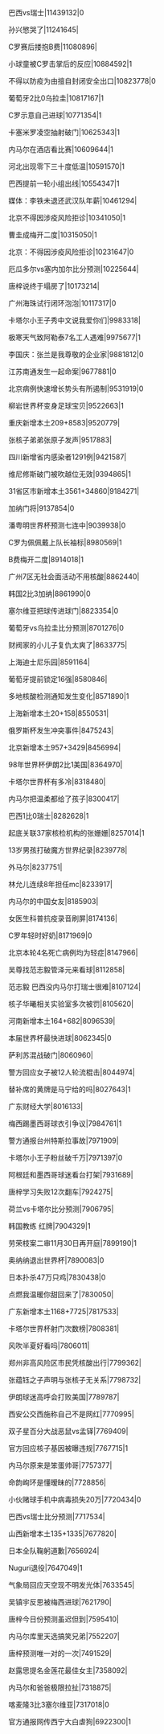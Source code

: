 巴西vs瑞士|11439132|0

孙兴慜哭了|11241645|

C罗赛后搂抱B费|11080896|

小球童被C罗击掌后的反应|10884592|1

不得以防疫为由擅自封闭安全出口|10823778|0

葡萄牙2比0乌拉圭|10817167|1

C罗示意自己进球|10771354|1

卡塞米罗凌空抽射破门|10625343|1

内马尔在酒店看比赛|10609644|1

河北出现零下三十度低温|10591570|1

巴西提前一轮小组出线|10554347|1

媒体：李铁未退还武汉队年薪|10461294|

北京不得因涉疫风险拒诊|10341050|1

曹圭成梅开二度|10315050|1

北京：不得因涉疫风险拒诊|10231647|0

厄瓜多尔vs塞内加尔比分预测|10225644|

唐梓说终于塌房了|10173214|

广州海珠试行闭环泡泡|10117317|0

卡塔尔小王子秀中文说我爱你们|9983318|

极寒天气致阿勒泰7名工人遇难|9975677|1

李国庆：张兰是我尊敬的企业家|9881812|0

江苏南通发生一起命案|9677881|0

北京病例快速增长势头有所遏制|9531919|0

柳岩世界杯变身足球宝贝|9522663|1

重庆新增本土209+8583|9520779|

张核子弟弟张原子发声|9517883|

四川新增省内感染者1291例|9421587|

维尼修斯破门被吹越位无效|9394865|1

31省区市新增本土3561+34860|9184271|

加纳门将|9137854|0

潘粤明世界杯预测七连中|9039938|0

C罗为佩佩戴上队长袖标|8980569|1

B费梅开二度|8914018|1

广州7区无社会面活动不用核酸|8862440|

韩国2比3加纳|8861990|0

塞尔维亚把球传进球门|8823354|0

葡萄牙vs乌拉圭比分预测|8701276|0

财阀家的小儿子复仇太爽了|8633775|

上海迪士尼乐园|8591164|

葡萄牙提前锁定16强|8580846|

多地核酸检测通知发生变化|8571890|1

上海新增本土20+158|8550531|

俄罗斯杯发生冲突事件|8475243|

北京新增本土957+3429|8456994|

98年世界杯伊朗2比1美国|8364970|

卡塔尔世界杯有多冷|8318480|

内马尔把温柔都给了孩子|8300417|

巴西1比0瑞士|8282628|1

起底关联37家核检机构的张姗姗|8257014|1

13岁男孩打破魔方世界纪录|8239778|

外马尔|8237751|

林允儿连续8年担任mc|8233917|

内马尔的中国女友|8185903|

女医生科普抗疫录音刷屏|8174136|

C罗年轻时好奶|8171969|0

北京本轮4名死亡病例均为轻症|8147966|

吴尊找范志毅管泽元来看球|8112858|

范志毅 巴西没内马尔打瑞士很难|8107124|

核子华曦相关实验室多次被罚|8105620|

河南新增本土164+682|8096539|

本届世界杯最快进球|8062345|0

萨利苏混战破门|8060960|

警方回应女子被12人轮流棍击|8044974|

替补席的黄牌是马宁给的吗|8027643|1

广东财经大学|8016133|

梅西踢墨西哥球衣引争议|7984761|1

警方通报台州特斯拉事故|7971909|

卡塔尔小王子粉丝破千万|7971397|0

阿根廷和墨西哥球迷看台打架|7931689|

唐梓学习失败12次翻车|7924275|

荷兰vs卡塔尔比分预测|7906795|

韩国教练 红牌|7904329|1

劳荣枝案二审11月30日再开庭|7899190|1

奥纳纳退出世界杯|7890083|0

日本扑杀47万只鸡|7830438|0

点燃我温暖你甜回来了|7830050|

广东新增本土1168+7725|7817533|

卡塔尔世界杯射门次数榜|7808381|

风吹半夏好看吗|7806011|

郑州非高风险区市民凭核酸出行|7799362|

张蕴钰之子声明与张核子无关系|7798732|

伊朗球迷高呼会打败美国|7789787|

西安公交西施称自己不是网红|7770995|

双子星百分大战恶鼠vs孟铎|7769409|

官方回应核子基因被曝违规|7767715|1

内马尔原来是笨蛋帅哥|7757377|

命韵峋环是懂暧昧的|7728856|

小伙赌球手机中病毒损失20万|7720434|0

巴西vs瑞士比分预测|7717534|

山西新增本土135+1335|7677820|

日本全队鞠躬道歉|7656924|

Nuguri退役|7647049|1

气象局回应天空现不明发光体|7633545|

吴镇宇反思被梅西进球|7621790|

唐梓今日份预测虽迟但到|7595410|

内马尔库里天选搞笑兄弟|7552207|

唐梓预测唯一对的一次|7491529|

赵露思提名金莲花最佳女主|7358092|

内马尔和爸爸极限拉扯|7318875|

喀麦隆3比3塞尔维亚|7317018|0

官方通报网传西宁大白虐狗|6922300|1

